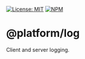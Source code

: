 [![License: MIT](https://img.shields.io/badge/License-MIT-blue.svg)](https://opensource.org/licenses/MIT)
[![NPM](https://img.shields.io/npm/v/@platform/log.svg?colorB=blue&style=flat)](https://www.npmjs.com/package/@platform/log)
# @platform/log
Client and server logging.
